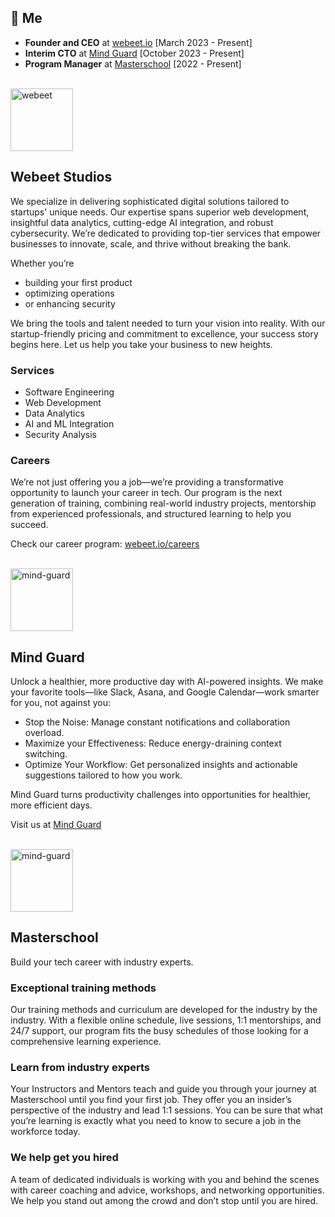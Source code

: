 ## 👋 Me 
- **Founder and CEO** at [webeet.io](https://www.webeet.io) [March 2023 - Present]
- **Interim CTO** at [Mind Guard](https://www.getmindguard.com) [October 2023 - Present]
- **Program Manager** at [Masterschool](https://www.masterschool.com) [2022 - Present]

</br>

<div border="1px white solid" padding="10px"> 

<div>
  <a href="https://webeet.io" target="_blank" rel="noopener noreferrer">
  <img src="https://github.com/user-attachments/assets/37ca20b3-a67b-4f91-905c-85fa0a334b1c" alt="webeet" width="100" />
    </a>
</div>

## Webeet Studios

We specialize in delivering sophisticated digital solutions tailored to startups' unique needs. Our expertise spans superior web development, insightful data analytics, cutting-edge AI integration, and robust cybersecurity. We’re dedicated to providing top-tier services that empower businesses to innovate, scale, and thrive without breaking the bank.

Whether you’re 
- building your first product
- optimizing operations
- or enhancing security

We bring the tools and talent needed to turn your vision into reality. With our startup-friendly pricing and commitment to excellence, your success story begins here. Let us help you take your business to new heights.

### Services

- Software Engineering
- Web Development
- Data Analytics
- AI and ML Integration
- Security Analysis

### Careers

We’re not just offering you a job—we’re providing a transformative opportunity to launch your career in tech. Our program is the next generation of training, combining real-world industry projects, mentorship from experienced professionals, and structured learning to help you succeed.

Check our career program: [webeet.io/careers](https://www.webeet.io/careers)
</div>

</br>
<div>
  <a href="https://getmindguard.com" target="_blank" rel="noopener noreferrer">
  <img src="https://github.com/user-attachments/assets/8aa7281f-8527-4fd7-8160-5fb2f6497020" alt="mind-guard" width="100" />
    </a>
</div>

## Mind Guard

Unlock a healthier, more productive day with AI-powered insights. We make your favorite tools—like Slack, Asana, and Google Calendar—work smarter for you, not against you:

- Stop the Noise: Manage constant notifications and collaboration overload.
- Maximize your Effectiveness: Reduce energy-draining context switching.
- Optimize Your Workflow: Get personalized insights and actionable suggestions tailored to how you work.

Mind Guard turns productivity challenges into opportunities for healthier, more efficient days.

Visit us at [Mind Guard](https://getmindguard.com)

</br>

<div>
  <a href="https://getmindguard.com" target="_blank" rel="noopener noreferrer">
  <img src="https://github.com/user-attachments/assets/ed5b0d2d-2f88-4b66-ac95-cfdbf9db6f71" alt="mind-guard" width="100" />
    </a>
</div>


## Masterschool

Build your tech career with industry experts.

### Exceptional training methods
Our training methods and curriculum are developed for the industry by the industry. With a flexible online schedule, live sessions, 1:1 mentorships, and 24/7 support, our program fits the busy schedules of those looking for a comprehensive learning experience.


### Learn from industry experts
Your Instructors and Mentors teach and guide you through your journey at Masterschool until you find your first job. They offer you an insider’s perspective of the industry and lead 1:1 sessions. You can be sure that what you’re learning is exactly what you need to know to secure a job in the workforce today.


### We help get you hired
A team of dedicated individuals is working with you and behind the scenes with career coaching and advice, workshops, and networking opportunities. We help you stand out among the crowd and don’t stop until you are hired.
